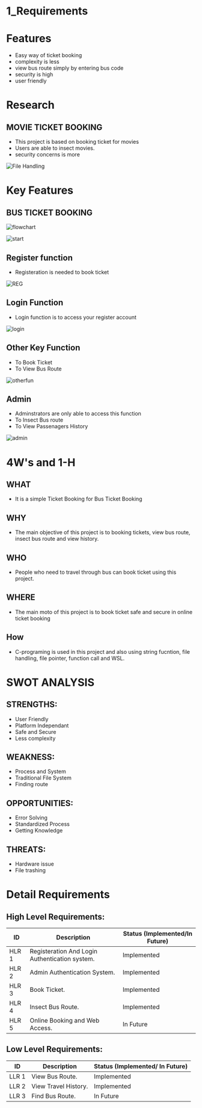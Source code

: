 # 1_Requirements
# Features
* Easy way of ticket booking
* complexity is less
* view bus route simply by entering bus code
* security is high
* user friendly
# Research
## **MOVIE TICKET BOOKING**
* This project is based on booking ticket for movies
* Users are able to insect movies.
* security concerns is more 

![File Handling](https://ecomputernotes.com/images/File-Handling-in-C.jpg)
# Key Features
## BUS TICKET BOOKING
![flowchart](https://images.unsplash.com/photo-1648881362077-dd4201709dcc?ixlib=rb-1.2.1&ixid=MnwxMjA3fDB8MHxwcm9maWxlLXBhZ2V8N3x8fGVufDB8fHx8&auto=format&fit=crop&w=500&q=60)

![start](https://images.unsplash.com/photo-1648963573390-0716672b3856?ixlib=rb-1.2.1&ixid=MnwxMjA3fDB8MHxwcm9maWxlLXBhZ2V8MXx8fGVufDB8fHx8&auto=format&fit=crop&w=500&q=60)
## Register function
* Registeration is needed to book ticket

![REG](https://images.unsplash.com/photo-1648963975784-621ad421347e?ixlib=rb-1.2.1&ixid=MnwxMjA3fDB8MHxwcm9maWxlLXBhZ2V8MXx8fGVufDB8fHx8&auto=format&fit=crop&w=500&q=60)
## Login Function
* Login function is to access your register account

![login](https://images.unsplash.com/photo-1648964262922-342b4db37dcb?ixlib=rb-1.2.1&ixid=MnwxMjA3fDB8MHxwcm9maWxlLXBhZ2V8MXx8fGVufDB8fHx8&auto=format&fit=crop&w=500&q=60)
## Other Key Function
* To Book Ticket
* To View Bus Route

![otherfun](https://images.unsplash.com/photo-1648964394714-afd667681ec1?ixlib=rb-1.2.1&ixid=MnwxMjA3fDB8MHxwcm9maWxlLXBhZ2V8MXx8fGVufDB8fHx8&auto=format&fit=crop&w=500&q=60)
## Admin
* Adminstrators are only able to access this function
* To Insect Bus route
* To View Passenagers History

![admin](https://images.unsplash.com/photo-1648964619325-32b906574bb3?ixlib=rb-1.2.1&ixid=MnwxMjA3fDB8MHxwcm9maWxlLXBhZ2V8MXx8fGVufDB8fHx8&auto=format&fit=crop&w=500&q=60)
# 4W's and 1-H
## WHAT
* It is a simple Ticket Booking for Bus Ticket Booking
## WHY
* The main objective of this project is to booking tickets, view bus route, insect bus route and view history.
## WHO
* People who need to travel through bus can book ticket using this project.
## WHERE
* The main moto of this project is to book ticket safe and secure in online ticket booking
## How
* C-programing is used in this project and also using string fucntion, file handling, file pointer, function call and WSL.
# SWOT ANALYSIS
## STRENGTHS:
* User Friendly
* Platform Independant
* Safe and Secure
* Less complexity
## WEAKNESS:
* Process and System
* Traditional File System
* Finding route
## OPPORTUNITIES:
* Error Solving
* Standardized Process
* Getting Knowledge
## THREATS:
* Hardware issue
* File trashing
# Detail Requirements

## High Level Requirements:

|  ID   | Description | Status (Implemented/In Future) |
| ----- | ----------- | ------------------------------ |
| HLR 1 |    Registeration And Login Authentication system.   |  Implemented  |
| HLR 2 |    Admin Authentication System.   | Implemented |
| HLR 3 |    Book Ticket.   | Implemented |
| HLR 4 |    Insect Bus Route.  | Implemented |
| HLR 5 |    Online Booking and Web Access.   | In Future |

## Low Level Requirements:

|  ID   | Description | Status (Implemented/ In Future) |
| ----- | ----------- | ------------------------------- |
| LLR 1 |    View Bus Route.  |  Implemented  |
| LLR 2 |    View Travel History. | Implemented |
| LLR 3 |    Find Bus Route.  | In Future |

